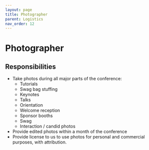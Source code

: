 ```yaml
---
layout: page
title: Photographer
parent: Logistics
nav_order: 12
---
```


# Photographer  

## Responsibilities 

- Take photos during all major parts of the conference: 
    - Tutorials 
    - Swag bag stuffing 
    - Keynotes 
    - Talks 
    - Orientation 
    - Welcome reception 
    - Sponsor booths 
    - Swag 
    - Interaction / candid photos 
- Provide edited photos within a month of the conference 
- Provide license to us to use photos for personal and commercial purposes, with attribution. 
